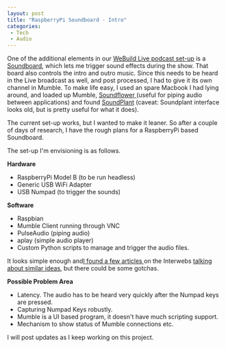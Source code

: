 ```yaml
---
layout: post
title: "RaspberryPi Soundboard - Intro"
categories:
 - Tech
 - Audio
---
```


One of the additional elements in our [WeBuild Live podcast set-up][0] is a [Soundboard][1], which lets me trigger sound effects during the show. That board also controls the intro and outro music. Since this needs to be heard in the Live broadcast as well, and post processed, I had to give it its own channel in Mumble. To make life easy, I used an spare Macbook I had lying around, and loaded up Mumble, [Soundflower ][2](useful for piping audio between applications) and found [SoundPlant][3] (caveat: Soundplant interface looks old, but is pretty useful for what it does).

The current set-up works, but I wanted to make it leaner. So after a couple of days of research, I have the rough plans for a RaspberryPi based Soundboard.

The set-up I'm envisioning is as follows.

**Hardware**

* RaspberryPi Model B (to be run headless)
* Generic USB WiFi Adapter
* USB Numpad (to trigger the sounds)

**Software**

* Raspbian
* Mumble Client running through VNC
* PulseAudio (piping audio)
* aplay (simple audio player)
* Custom Python scripts to manage and trigger the audio files.

It looks simple enough and[I found a few articles ][4]on the Interwebs [talking about similar ideas][5], but there could be some gotchas.

**Possible Problem Area**

* Latency. The audio has to be heard very quickly after the Numpad keys are pressed.
* Capturing Numpad Keys robustly.
* Mumble is a UI based program, it doesn't have much scripting support.
* Mechanism to show status of Mumble connections etc.

I will post updates as I keep working on this project.


[0]: http://chinpen.net/blog/2013/11/streaming-audio/
[1]: http://en.wikipedia.org/wiki/Soundboard_(computer_program)
[2]: http://cycling74.com/soundflower-landing-page/
[3]: http://soundplant.org/
[4]: http://de.mcbf.net/david/guide-for-music-in-mumble-using-a-linux-server/
[5]: http://log.or.cz/?p=303
